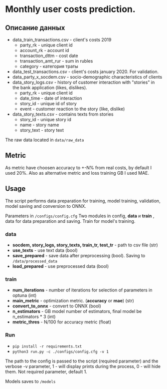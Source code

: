 # Monthly user costs prediction.

## Описание данных
- data_train_transactions.csv - client's costs 2019
	- party_rk - unique client id
	- account_rk - account id
	- transaction_dttm - cost date
	- transaction_amt_rur - sum in rubles 
	- category - категория траты
- data_test_transactions.csv - client's costs january 2020. For validation.
- data_party_x_socdem.csv - socio-demographic characteristics of clients
- data_story_logs.csv - history of customer interaction with "stories" in the bank application (likes, dislikes).
	- party_rk - unique client id
	- date_time - date of interaction
	- story_id - unique id of story
	- event - customer reaction to the story (like, dislike)
- data_story_texts.csv - contains texts from stories
	- story_id - unique story id 
	- name - story name
	- story_text - story text


The raw data located in `data/raw_data`

## Metric
As metric have choosen accuracy to +-N% from real costs, by default I used 20%. Also as alternative metric and loss training GB I used MAE.

## Usage
The script performs data preparation for training, model training, validation, model saving and conversion to ONNX.

Parameters in  `/configs/config.cfg`
Two modules in config, **data** и **train** , data for data preparation and saving. Train for model's training.
### data
* **socdem, story_logs, story_texts, train_tr, test_tr** - path to csv file (str)
* **use_texts** - use text data (bool)
* **save_prepared** - save data after preprocessing (bool). Saving to `/data/processed_data`
* **load_prepared** - use preprocessed data (bool)

### train
* **num_iterations** - number of iterations for selection of parameters in optuna (int)
* **main_metric** - optimization metric. (**accuracy** or **mae**) (str)
* **convert_to_onnx** - convert to ONNX (bool)
* **n_estimators** - GB model number of estimators, final model be n_estimators * 3 (int)
* **metric_thres** - N/100 for accuracy metric (float)

### Run
* `pip install -r requirements.txt`
* `python3 run.py -c ./configs/config.cfg -v 1`
         
The path to the config is passed to the script (required parameter) and the verbose -v parameter, 1 - will display prints during the process, 0 - will hide them. Not required parameter, default 1.

Models saves to `/models`

